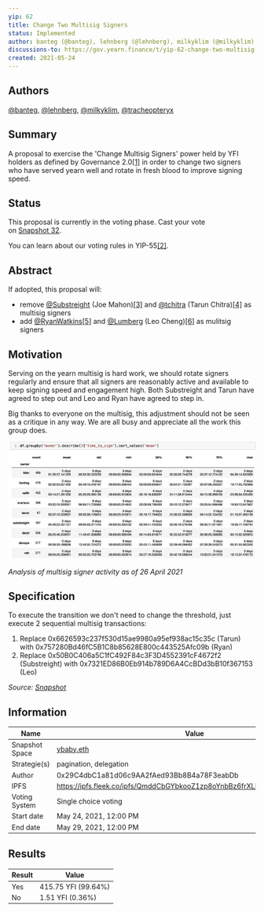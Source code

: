 ```yaml
---
yip: 62
title: Change Two Multisig Signers
status: Implemented
author: banteg (@banteg), lehnberg (@lehnberg), milkyklim (@milkyklim), tracheopteryx (@tracheopteryx)
discussions-to: https://gov.yearn.finance/t/yip-62-change-two-multisig-signers/10758
created: 2021-05-24
---
```


## Authors

[@banteg](https://gov.yearn.finance/u/banteg), [@lehnberg](https://gov.yearn.finance/u/lehnberg), [@milkyklim](https://gov.yearn.finance/u/milkyklim), [@tracheopteryx](https://gov.yearn.finance/u/tracheopteryx)

## Summary

A proposal to exercise the 'Change Multisig Signers' power held by YFI holders as defined by Governance 2.0[[1]](https://gov.yearn.finance/t/yip-62-change-two-multisig-signers/10758#References) in order to change two signers who have served yearn well and rotate in fresh blood to improve signing speed.

## Status

This proposal is currently in the voting phase. Cast your vote on [Snapshot 32](https://snapshot.org/#/ybaby.eth/proposal/QmddCbGYbkooZ1zp8oYnbBz6frXLRc9xbkapXcuZcdzmMF).

You can learn about our voting rules in YIP-55[[2]](https://gov.yearn.finance/t/yip-62-change-two-multisig-signers/10758#References).

## Abstract

If adopted, this proposal will:

- remove [@Substreight](https://gov.yearn.finance/u/substreight) (Joe Mahon)[[3]](https://gov.yearn.finance/t/yip-62-change-two-multisig-signers/10758#References) and [@tchitra](https://gov.yearn.finance/u/tchitra) (Tarun Chitra)[[4]](https://gov.yearn.finance/t/yip-62-change-two-multisig-signers/10758#References) as multisig signers
- add [@RyanWatkins](https://gov.yearn.finance/u/ryanwatkins)[[5]](https://gov.yearn.finance/t/yip-62-change-two-multisig-signers/10758#References) and [@Lumberg](https://gov.yearn.finance/u/lumberg) (Leo Cheng)[[6]](https://gov.yearn.finance/t/yip-62-change-two-multisig-signers/10758#References) as mulitsig signers

## Motivation

Serving on the yearn multisig is hard work, we should rotate signers regularly and ensure that all signers are reasonably active and available to keep signing speed and engagement high. Both Substreight and Tarun have agreed to step out and Leo and Ryan have agreed to step in.

Big thanks to everyone on the multisig, this adjustment should not be seen as a critique in any way. We are all busy and appreciate all the work this group does.

![photo_2021-05-20 17.06.53](/YIPS/assets/yip-62/figure1.png)

_Analysis of multisig signer activity as of 26 April 2021_

## Specification

To execute the transition we don't need to change the threshold, just execute 2 sequential multisig transactions:

1.  Replace 0x6626593c237f530d15ae9980a95ef938ac15c35c (Tarun) with 0x757280Bd46fC5B1C8b85628E800c443525Afc09b (Ryan)
2.  Replace 0x50B0C406a5C1fC492F84c3F3D4552391cF4672f2 (Substreight) with 0x7321ED86B0Eb914b789D6A4CcBDd3bB10f367153 (Leo)

_Source: [Snapshot](https://snapshot.org/#/ybaby.eth/proposal/QmddCbGYbkooZ1zp8oYnbBz6frXLRc9xbkapXcuZcdzmMF)_

## Information

| Name           | Value                                                                     |
| -------------  | ------------------------------------------------------------------------- |
| Snapshot Space | [ybaby.eth](https://snapshot.org/#/ybaby.eth)                            |
| Strategie(s)   | pagination, delegation                                                    |
| Author         | 0x29C4dbC1a81d06c9AA2fAed93Bb8B4a78F3eabDb                                |
| IPFS           | https://ipfs.fleek.co/ipfs/QmddCbGYbkooZ1zp8oYnbBz6frXLRc9xbkapXcuZcdzmMF |
| Voting System  | Single choice voting                                                      |
| Start date     | May 24, 2021, 12:00 PM                                                    |
| End date       | May 29, 2021, 12:00 PM                                                    |

## Results

| Result | Value               |
| ------ | ------------------- |
| Yes    | 415.75 YFI (99.64%) |
| No     | 1.51 YFI (0.36%)    |
